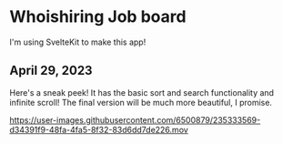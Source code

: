 # Whoishiring Job board

I'm using SvelteKit to make this app!

## April 29, 2023
Here's a sneak peek! It has the basic sort and search functionality and infinite scroll!
The final version will be much more beautiful, I promise.

https://user-images.githubusercontent.com/6500879/235333569-d34391f9-48fa-4fa5-8f32-83d6dd7de226.mov

